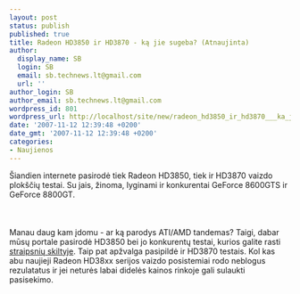 ```yaml
---
layout: post
status: publish
published: true
title: Radeon HD3850 ir HD3870 - ką jie sugeba? (Atnaujinta)
author:
  display_name: SB
  login: SB
  email: sb.technews.lt@gmail.com
  url: ''
author_login: SB
author_email: sb.technews.lt@gmail.com
wordpress_id: 801
wordpress_url: http://localhost/site/new/radeon_hd3850_ir_hd3870___ka_jie_sugeba__atnaujinta/
date: '2007-11-12 12:39:48 +0200'
date_gmt: '2007-11-12 12:39:48 +0200'
categories:
- Naujienos
---
```

<p>Šiandien internete pasirodė tiek Radeon HD3850, tiek ir HD3870 vaizdo plokščių testai. Su jais, žinoma, lyginami ir konkurentai GeForce 8600GTS ir GeForce 8800GT.<br />
<br><br />
<br>Manau daug kam įdomu - ar ką parodys ATI/AMD tandemas? Taigi, dabar mūsų portale pasirodė HD3850 bei jo konkurentų testai, kurios galite rasti <a class="ns" href="http://www.technews.lt/index.php?id=Straipsniai">straipsnių skiltyje</a>. Taip pat apžvalga pasipildė ir HD3870 testais. Kol kas abu naujieji Radeon HD38xx serijos vaizdo posistemiai rodo neblogus rezulatatus ir jei neturės labai didelės kainos rinkoje gali sulaukti pasisekimo.</p>
